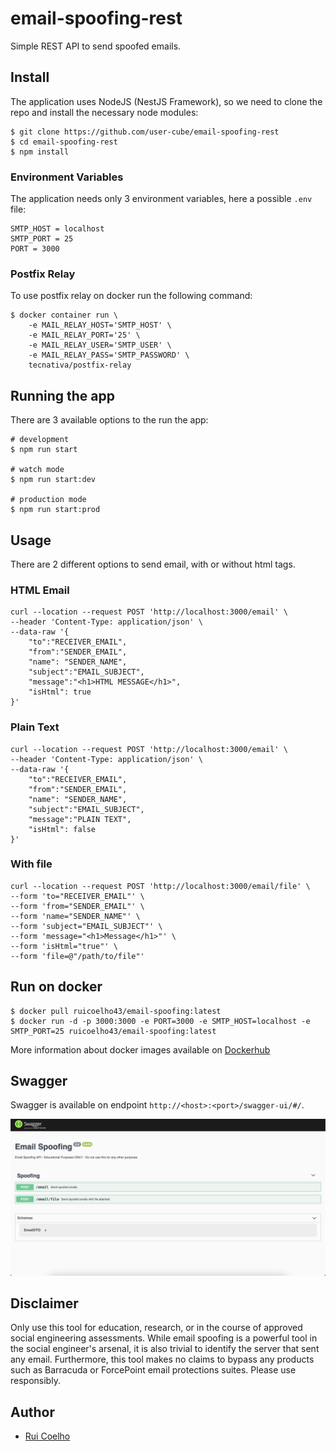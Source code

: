 # email-spoofing-rest
Simple REST API to send spoofed emails.

## Install
The application uses NodeJS (NestJS Framework), so we need to clone the repo and install the necessary node modules:
```shell
$ git clone https://github.com/user-cube/email-spoofing-rest
$ cd email-spoofing-rest
$ npm install
```

### Environment Variables
The application needs only 3 environment variables, here a possible `.env` file:

```dotenv
SMTP_HOST = localhost
SMTP_PORT = 25
PORT = 3000
```

### Postfix Relay
To use postfix relay on docker run the following command:
```shell
$ docker container run \
    -e MAIL_RELAY_HOST='SMTP_HOST' \
    -e MAIL_RELAY_PORT='25' \
    -e MAIL_RELAY_USER='SMTP_USER' \
    -e MAIL_RELAY_PASS='SMTP_PASSWORD' \
    tecnativa/postfix-relay
```

## Running the app
There are 3 available options to the run the app:
```shell
# development
$ npm run start

# watch mode
$ npm run start:dev

# production mode
$ npm run start:prod
```

## Usage
There are 2 different options to send email, with or without html tags.

### HTML Email
```shell
curl --location --request POST 'http://localhost:3000/email' \
--header 'Content-Type: application/json' \
--data-raw '{
    "to":"RECEIVER_EMAIL",
    "from":"SENDER_EMAIL",
    "name": "SENDER_NAME",
    "subject":"EMAIL_SUBJECT",
    "message":"<h1>HTML MESSAGE</h1>",
    "isHtml": true
}'
```

### Plain Text
```shell
curl --location --request POST 'http://localhost:3000/email' \
--header 'Content-Type: application/json' \
--data-raw '{
    "to":"RECEIVER_EMAIL",
    "from":"SENDER_EMAIL",
    "name": "SENDER_NAME",
    "subject":"EMAIL_SUBJECT",
    "message":"PLAIN TEXT",
    "isHtml": false
}'
```

### With file
```shell
curl --location --request POST 'http://localhost:3000/email/file' \
--form 'to="RECEIVER_EMAIL"' \
--form 'from="SENDER_EMAIL"' \
--form 'name="SENDER_NAME"' \
--form 'subject="EMAIL_SUBJECT"' \
--form 'message="<h1>Message</h1>"' \
--form 'isHtml="true"' \
--form 'file=@"/path/to/file"'
```

## Run on docker
```shell
$ docker pull ruicoelho43/email-spoofing:latest
$ docker run -d -p 3000:3000 -e PORT=3000 -e SMTP_HOST=localhost -e SMTP_PORT=25 ruicoelho43/email-spoofing:latest
```
More information about docker images available on [Dockerhub](https://hub.docker.com/r/ruicoelho43/email-spoofing)

## Swagger
Swagger is available on endpoint `http://<host>:<port>/swagger-ui/#/`.

![Swagger](./docs/swagger/swagger.png)

## Disclaimer
Only use this tool for education, research, or in the course of approved social engineering assessments. While email spoofing is a powerful tool in the social engineer's arsenal, it is also trivial to identify the server that sent any email. Furthermore, this tool makes no claims to bypass any products such as Barracuda or ForcePoint email protections suites. Please use responsibly.
## Author
* [Rui Coelho](https://ruicoelho.pt/)
